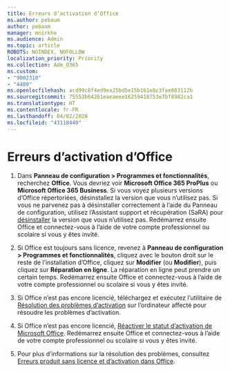 ```yaml
---
title: Erreurs d’activation d’Office
ms.author: pebaum
author: pebaum
manager: mnirkhe
ms.audience: Admin
ms.topic: article
ROBOTS: NOINDEX, NOFOLLOW
localization_priority: Priority
ms.collection: Adm_O365
ms.custom:
- "9002310"
- "4489"
ms.openlocfilehash: acd99c8f4ed9ea25bd5e15b161e8c3fae083112b
ms.sourcegitcommit: 75553b64261eaeaeee16259410753e7bf8982ca1
ms.translationtype: HT
ms.contentlocale: fr-FR
ms.lasthandoff: 04/02/2020
ms.locfileid: "43118440"
---
```

# <a name="office-activation-errors"></a>Erreurs d’activation d’Office

1. Dans **Panneau de configuration > Programmes et fonctionnalités**, recherchez **Office**. Vous devriez voir **Microsoft Office 365 ProPlus** ou **Microsoft Office 365 Business**. Si vous voyez plusieurs versions d’Office répertoriées, désinstallez la version que vous n’utilisez pas. Si vous ne parvenez pas à désinstaller correctement à l’aide du Panneau de configuration, utilisez l’Assistant support et récupération (SaRA) pour [désinstaller](https://aka.ms/SARA-OfficeUninstall-Alchemy) la version que vous n’utilisez pas. Redémarrez ensuite Office et connectez-vous à l’aide de votre compte professionnel ou scolaire si vous y êtes invité. 

2. Si Office est toujours sans licence, revenez à **Panneau de configuration > Programmes et fonctionnalités**, cliquez avec le bouton droit sur le reste de l’installation d’Office, cliquez sur **Modifier** (ou **Modifier**), puis cliquez sur **Réparation en ligne**. La réparation en ligne peut prendre un certain temps. Redémarrez ensuite Office et connectez-vous à l’aide de votre compte professionnel ou scolaire si vous y êtes invité. 

3. Si Office n’est pas encore licencié, téléchargez et exécutez l’utilitaire de [Résolution des problèmes d’activation](https://aka.ms/SARA-OfficeActivation-Alchemy) sur l’ordinateur affecté pour résoudre les problèmes d’activation. 

4. Si Office n’est pas encore licencié, [Réactiver le statut d’activation de Microsoft Office](https://docs.microsoft.com/fr-FR/office365/troubleshoot/activation/reset-office-365-proplus-activation-state). Redémarrez ensuite Office et connectez-vous à l’aide de votre compte professionnel ou scolaire si vous y êtes invité.  

5. Pour plus d’informations sur la résolution des problèmes, consultez [Erreurs produit sans licence et d’activation dans Office](https://support.office.com/article/unlicensed-product-and-activation-errors-in-office-0d23d3c0-c19c-4b2f-9845-5344fedc4380).
